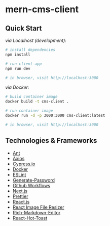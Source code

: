 # mern-cms-client

## Quick Start

_via Localhost (development):_
```sh
# install dependencies
npm install

# run client-app 
npm run dev

# in browser, visit http://localhost:3000
```

_via Docker:_
```sh
# build container image
docker build -t cms-client .

# run container image
docker run -d -p 3000:3000 cms-client:latest

# in browser, visit http://localhost:3000
```

## Technologies & Frameworks

- [Ant](https://ant.design)
- [Axios]()
- [Cypress.io](https://docs.cypress.io/)
- [Docker](https://www.docker.com/)
- [ESLint](https://eslint.org/)
- [Generate-Password]()
- [Github Workflows](https://docs.github.com/en/actions/using-workflows/workflow-syntax-for-github-actions)
- [Next.js](https://nextjs.org)
- [Prettier](https://prettier.io/)
- [React.js](https://reactjs.org/)
- [React Image File Resizer]()
- [Rich-Markdown-Editor]()
- [React-Hot-Toast]()